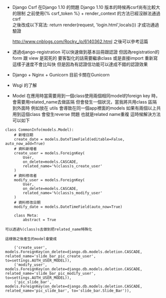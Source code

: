 + Django Csrf 在Django 1.10 的問題
    Django 1.10 版本的時候再csrf尚有比較大的限制
    之前使用{% csrf_token %} + render_context 的方法已經沒辦法通過csrf    
    之後改成以下寫法:
        return render(request, 'login.html',locals())
    才成功通過驗證

    http://www.cnblogs.com/Rocky_/p/6140362.html
    之後可以參考這篇
+ 透過django-registration 可以快速做到基本註冊跟認證
    但因為registration的form 跟 view 是寫死的 
    要客製化的話需要繼承class 
    或是直接import 重新寫
    這樣子速度不會比叫快
    但是因為有認證信功能可以達成不錯的認證效果

+ Django + Nginx + Gunicorn
    目前卡關在Gunicorn
    
+ Wsgi 的了解
+ Model 在應用時當需要用到一個class使用兩個相同model的foreign key 時，會需要用related_name去做區隔
    但會發生一個狀況，當我將共用class 區隔到外面時
    例如放在 utils 會導致在同一個app裡面的models 如果有兩個以上共用到這個class
    會發生reverse 問題 也就是related name重複
    這時候解決方法可以如下
```
class CommonInfo(models.Model):
    # 新增日期
    create_date = models.DateTimeField(editable=False, auto_now_add=True)
    # 資料新增者
    create_user = models.ForeignKey(
        User,
        on_delete=models.CASCADE,
        related_name='%(class)s_create_user'
    )
    # 資料修改者
    modify_user = models.ForeignKey(
        User,
        on_delete=models.CASCADE,
        related_name='%(class)s_modify_user'
    )
    # 資料修改日期
    modify_date = models.DateTimeField(auto_now=True)

    class Meta:
        abstract = True
```
    可以透過%(class)s去做到把related_name特殊化
    
    這樣做之後產生的model會變成
```
    ('create_user', models.ForeignKey(on_delete=django.db.models.deletion.CASCADE, related_name='slide_bar_pic_create_user', to=settings.AUTH_USER_MODEL)),
    ('modify_user', models.ForeignKey(on_delete=django.db.models.deletion.CASCADE, related_name='slide_bar_pic_modify_user', to=settings.AUTH_USER_MODEL)),
    ('pic_slide_bar', models.ForeignKey(on_delete=django.db.models.deletion.CASCADE, related_name='pic_slide_bar', to='slide_bar.Slide_Bar')),
```
